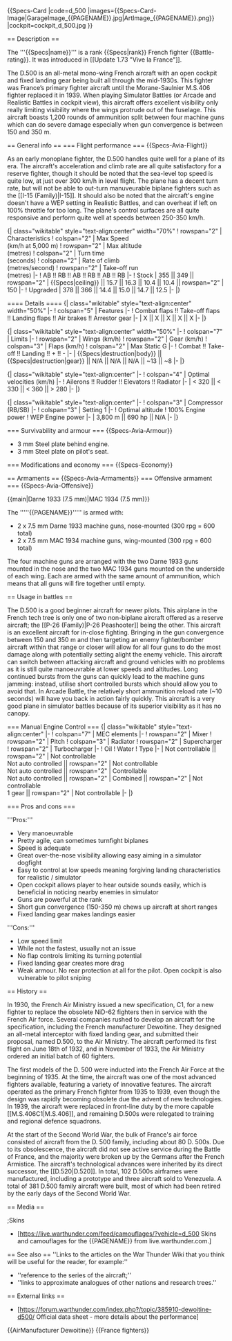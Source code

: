 {{Specs-Card
|code=d_500
|images={{Specs-Card-Image|GarageImage_{{PAGENAME}}.jpg|ArtImage\_{{PAGENAME}}.png}}
|cockpit=cockpit_d_500.jpg
}}

== Description ==

<!-- ''In the description, the first part should be about the history of and the creation and combat usage of the aircraft, as well as its key features. In the second part, tell the reader about the aircraft in the game. Insert a screenshot of the vehicle, so that if the novice player does not remember the vehicle by name, he will immediately understand what kind of vehicle the article is talking about.'' -->

The '''{{Specs|name}}''' is a rank {{Specs|rank}} French fighter {{Battle-rating}}. It was introduced in [[Update 1.73 "Vive la France"]].

The D.500 is an all-metal mono-wing French aircraft with an open cockpit and fixed landing gear being built all through the mid-1930s. This fighter was France’s primary fighter aircraft until the Morane-Saulnier M.S.406 fighter replaced it in 1939. When playing Simulator Battles (or Arcade and Realistic Battles in cockpit view), this aircraft offers excellent visibility only really limiting visibility where the wings protrude out of the fuselage. This aircraft boasts 1,200 rounds of ammunition split between four machine guns which can do severe damage especially when gun convergence is between 150 and 350 m.

== General info ==
=== Flight performance ===
{{Specs-Avia-Flight}}

<!--Describe how the aircraft behaves in the air. Speed, manoeuvrability, acceleration and allowable loads - these are the most important characteristics of the vehicle.-->

As an early monoplane fighter, the D.500 handles quite well for a plane of its era. The aircraft's acceleration and climb rate are all quite satisfactory for a reserve fighter, though it should be noted that the sea-level top speed is quite low, at just over 300 km/h in level flight. The plane has a decent turn rate, but will not be able to out-turn manuveurable biplane fighters such as the [[I-15 (Family)|I-15]]. It should also be noted that the aircraft's engine doesn't have a WEP setting in Realistic Battles, and can overheat if left on 100% throttle for too long. The plane's control surfaces are all quite responsive and perform quite well at speeds between 250-350 km/h.

{| class="wikitable" style="text-align:center" width="70%"
! rowspan="2" | Characteristics
! colspan="2" | Max Speed<br>(km/h at 5,000 m)
! rowspan="2" | Max altitude<br>(metres)
! colspan="2" | Turn time<br>(seconds)
! colspan="2" | Rate of climb<br>(metres/second)
! rowspan="2" | Take-off run<br>(metres)
|-
! AB !! RB !! AB !! RB !! AB !! RB
|-
! Stock
| 355 || 349 || rowspan="2" | {{Specs|ceiling}} || 15.7 || 16.3 || 10.4 || 10.4 || rowspan="2" | 150
|-
! Upgraded
| 378 || 366 || 14.4 || 15.0 || 14.7 || 12.5
|-
|}

==== Details ====
{| class="wikitable" style="text-align:center" width="50%"
|-
! colspan="5" | Features
|-
! Combat flaps !! Take-off flaps !! Landing flaps !! Air brakes !! Arrestor gear
|-
| X || X || X || X || X <!-- ✓ -->
|-
|}

{| class="wikitable" style="text-align:center" width="50%"
|-
! colspan="7" | Limits
|-
! rowspan="2" | Wings (km/h)
! rowspan="2" | Gear (km/h)
! colspan="3" | Flaps (km/h)
! colspan="2" | Max Static G
|-
! Combat !! Take-off !! Landing !! + !! -
|-
| {{Specs|destruction|body}} || {{Specs|destruction|gear}} || N/A || N/A || N/A || ~13 || ~8
|-
|}

{| class="wikitable" style="text-align:center"
|-
! colspan="4" | Optimal velocities (km/h)
|-
! Ailerons !! Rudder !! Elevators !! Radiator
|-
| < 320 || < 330 || < 360 || > 280
|-
|}

{| class="wikitable" style="text-align:center"
|-
! colspan="3" | Compressor (RB/SB)
|-
! colspan="3" | Setting 1
|-
! Optimal altitude
! 100% Engine power
! WEP Engine power
|-
| 3,800 m || 690 hp || N/A
|-
|}

=== Survivability and armour ===
{{Specs-Avia-Armour}}

<!-- ''Examine the survivability of the aircraft. Note how vulnerable the structure is and how secure the pilot is, whether the fuel tanks are armoured, etc. Describe the armour, if there is any, and also mention the vulnerability of other critical aircraft systems.'' -->

- 3 mm Steel plate behind engine.
- 3 mm Steel plate on pilot's seat.

=== Modifications and economy ===
{{Specs-Economy}}

== Armaments ==
{{Specs-Avia-Armaments}}
=== Offensive armament ===
{{Specs-Avia-Offensive}}

<!-- ''Describe the offensive armament of the aircraft, if any. Describe how effective the cannons and machine guns are in a battle, and also what belts or drums are better to use. If there is no offensive weaponry, delete this subsection.'' -->

{{main|Darne 1933 (7.5 mm)|MAC 1934 (7.5 mm)}}

The '''''{{PAGENAME}}''''' is armed with:

- 2 x 7.5 mm Darne 1933 machine guns, nose-mounted (300 rpg = 600 total)
- 2 x 7.5 mm MAC 1934 machine guns, wing-mounted (300 rpg = 600 total)

The four machine guns are arranged with the two Darne 1933 guns mounted in the nose and the two MAC 1934 guns mounted on the underside of each wing. Each are armed with the same amount of ammunition, which means that all guns will fire together until empty.

== Usage in battles ==

<!-- ''Describe the tactics of playing in an aircraft, the features of using aircraft in a team and advice on tactics. Refrain from creating a "guide" - do not impose a single point of view, but instead, give the reader food for thought. Examine the most dangerous enemies and give recommendations on fighting them. If necessary, note the specifics of the game in different modes (AB, RB, SB).'' -->

The D.500 is a good beginner aircraft for newer pilots. This airplane in the French tech tree is only one of two non-biplane aircraft offered as a reserve aircraft; the [[P-26 (Family)|P-26 Peashooter]] being the other. This aircraft is an excellent aircraft for in-close fighting. Bringing in the gun convergence between 150 and 350 m and then targeting an enemy fighter/bomber aircraft within that range or closer will allow for all four guns to do the most damage along with potentially setting alight the enemy vehicle. This aircraft can switch between attacking aircraft and ground vehicles with no problems as it is still quite manoeuvrable at lower speeds and altitudes. Long continued bursts from the guns can quickly lead to the machine guns jamming: instead, utilise short controlled bursts which should allow you to avoid that. In Arcade Battle, the relatively short ammunition reload rate (~10 seconds) will have you back in action fairly quickly. This aircraft is a very good plane in simulator battles because of its superior visibility as it has no canopy.

=== Manual Engine Control ===
{| class="wikitable" style="text-align:center"
|-
! colspan="7" | MEC elements
|-
! rowspan="2" | Mixer
! rowspan="2" | Pitch
! colspan="3" | Radiator
! rowspan="2" | Supercharger
! rowspan="2" | Turbocharger
|-
! Oil
! Water
! Type
|-
| Not controllable || rowspan="2" | Not controllable<br>Not auto controlled || rowspan="2" | Not controllable<br>Not auto controlled || rowspan="2" | Controllable<br>Not auto controlled || rowspan="2" | Combined || rowspan="2" | Not controllable<br>1 gear || rowspan="2" | Not controllable
|-
|}

=== Pros and cons ===

<!-- ''Summarise and briefly evaluate the vehicle in terms of its characteristics and combat effectiveness. Mark its pros and cons in the bulleted list. Try not to use more than 6 points for each of the characteristics. Avoid using categorical definitions such as "bad", "good" and the like - use substitutions with softer forms such as "inadequate" and "effective".'' -->

'''Pros:'''

- Very manoeuvrable
- Pretty agile, can sometimes turnfight biplanes
- Speed is adequate
- Great over-the-nose visibility allowing easy aiming in a simulator dogfight
- Easy to control at low speeds meaning forgiving landing characteristics for realistic / simulator
- Open cockpit allows player to hear outside sounds easily, which is beneficial in noticing nearby enemies in simulator
- Guns are powerful at the rank
- Short gun convergence (150-350 m) chews up aircraft at short ranges
- Fixed landing gear makes landings easier

'''Cons:'''

- Low speed limit
- While not the fastest, usually not an issue
- No flap controls limiting its turning potential
- Fixed landing gear creates more drag
- Weak armour. No rear protection at all for the pilot. Open cockpit is also vulnerable to pilot sniping

== History ==

<!--Describe the history of the creation and combat usage of the aircraft in more detail than in the introduction. If the historical reference turns out to be too long, take it to a separate article, taking a link to the article about the vehicle and adding a block "/ History" (example: <nowiki>https://wiki.warthunder.com/(Vehicle-name)/History</nowiki>) and add a link to it here using the <code>main</code> template. Be sure to reference text and sources by using <code><nowiki><ref></ref></nowiki></code>, as well as adding them at the end of the article with <code><nowiki><references /></nowiki></code>. This section may also include the vehicle's dev blog entry (if applicable) and the in-game encyclopedia description (under <code><nowiki>=== In-game description ===</nowiki></code>, also if applicable)-->

In 1930, the French Air Ministry issued a new specification, C1, for a new fighter to replace the obsolete NiD-62 fighters then in service with the French Air force. Several companies rushed to develop an aircraft for the specification, including the French manufacturer Dewoitine. They designed an all-metal interceptor with fixed landing gear, and submitted their proposal, named D.500, to the Air Ministry. The aircraft performed its first flight on June 18th of 1932, and in November of 1933, the Air Ministry ordered an initial batch of 60 fighters.

The first models of the D. 500 were inducted into the French Air Force at the beginning of 1935. At the time, the aircraft was one of the most advanced fighters available, featuring a variety of innovative features. The aircraft operated as the primary French fighter from 1935 to 1939, even though the design was rapidly becoming obsolete due the advent of new technologies. In 1939, the aircraft were replaced in front-line duty by the more capable [[M.S.406C1|M.S.406]], and remaining D.500s were relegated to training and regional defence squadrons.

At the start of the Second World War, the bulk of France's air force consisted of aircraft from the D. 500 family, including about 80 D. 500s. Due to its obsolescence, the aircraft did not see active service during the Battle of France, and the majority were broken up by the Germans after the French Armistice. The aircraft's technological advances were inherited by its direct successor, the [[D.520|D.520]]. In total, 102 D.500s airframes were manufactured, including a prototype and three aircraft sold to Venezuela. A total of 381 D.500 family aircraft were built, most of which had been retired by the early days of the Second World War.

== Media ==

<!-- ''Excellent additions to the article would be video guides, screenshots from the game, and photos.'' -->

;Skins

- [https://live.warthunder.com/feed/camouflages/?vehicle=d_500 Skins and camouflages for the {{PAGENAME}} from live.warthunder.com.]

== See also ==
''Links to the articles on the War Thunder Wiki that you think will be useful for the reader, for example:''

- ''reference to the series of the aircraft;''
- ''links to approximate analogues of other nations and research trees.''

== External links ==

<!--''Paste links to sources and external resources, such as:''
* ''topic on the official game forum;''
* ''other literature.''-->

- [https://forum.warthunder.com/index.php?/topic/385910-dewoitine-d500/ Official data sheet - more details about the performance]

{{AirManufacturer Dewoitine}}
{{France fighters}}
